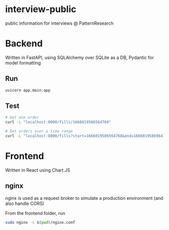 # interview-public
public information for interviews @ PatternResearch

# Backend
Written in FastAPI, using SQLAlchemy over SQLite as a DB, Pydantic for model formatting

## Run
```bash
uvicorn app.main:app
```

## Test
```bash
# Get one order
curl -L "localhost:8000/fills/1666019586564769"

# Get orders over a time range
curl -L "localhost:8000/fills?start=1666019586564768&end=1666019586964769"
```

# Frontend
Written in React using Chart.JS

## nginx
nginx is used as a request broker to simulate a production environment (and also handle CORS)

From the frontend folder, run
```bash
sudo nginx -c $(pwd)/nginx.conf
```